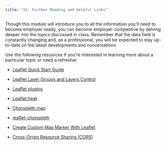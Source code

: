```yaml
---
title: "15: Further Reading and Helpful Links"
---
```


<img style="display: none;" src="https://static.bc-edx.com/data/dl-1-2/m15/lms/img/banner.jpg" alt="lesson banner" />

Though this module will introduce you to all the information you'll need to become employer-ready, you can become employer-competitive by delving deeper into the topics discussed in class. Remember that the data field is constantly changing and, as a professional, you will be expected to stay up-to-date on the latest developments and conversations.

Use the following resources if you’re interested in learning more about a particular topic or need a refresher.

* [Leaflet Quick Start Guide](https://leafletjs.com/examples/quick-start/)

* [Leaflet Layer Groups and Layers Control](http://leafletjs.com/examples/layers-control/)

* [Leaflet plugins](https://Leafletjs.com/plugins.html)

* [Leaflet.heat](https://github.com/Leaflet/Leaflet.heat)

* [Choropleth map](https://en.wikipedia.org/wiki/Choropleth_map)

* [leaflet-choropleth](https://github.com/timwis/leaflet-choropleth/)

* [Create Custom Map Marker With Leaflet](https://www.geoapify.com/create-custom-map-marker-icon)

* [Cross-Origin Resource Sharing (CORS)](https://developer.mozilla.org/en-US/docs/Web/HTTP/CORS)
